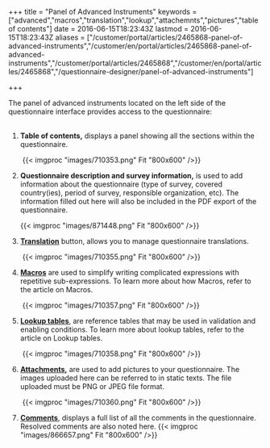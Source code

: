 ﻿+++
title = "Panel of Advanced Instruments"
keywords = ["advanced","macros","translation","lookup","attachemnts","pictures","table of contents"]
date = 2016-06-15T18:23:43Z
lastmod = 2016-06-15T18:23:43Z
aliases = ["/customer/portal/articles/2465868-panel-of-advanced-instruments","/customer/en/portal/articles/2465868-panel-of-advanced-instruments","/customer/portal/articles/2465868","/customer/en/portal/articles/2465868","/questionnaire-designer/panel-of-advanced-instruments"]

+++

The panel of advanced instruments located on the left side of the
questionnaire interface provides access to the questionnaire:  
 

1.  **Table of contents,** displays a panel showing all the sections
    within the questionnaire.  
      
     {{< imgproc "images/710353.png" Fit "800x600" />}}
2.  **Questionnaire description and survey information,** is used to add
    information about the questionnaire (type of survey, covered
    country(ies), period of survey, responsible organization, etc). The
    information filled out here will also be included in the PDF export
    of the questionnaire.  
      
    {{< imgproc "images/871448.png" Fit "800x600" />}}
3.  **[Translation](/questionnaire-designer/multilingual-questionnaires)**
    button, allows you to manage questionnaire translations.  
      
     {{< imgproc "images/710355.png" Fit "800x600" />}}
4.  [**Macros**](/questionnaire-designer/macros) are used to simplify
    writing complicated expressions with repetitive sub-expressions. To
    learn more about how Macros, refer to the article on Macros.  
      
     {{< imgproc "images/710357.png" Fit "800x600" />}}
5.  [**Lookup tables**](/questionnaire-designer/lookup-tables), are
    reference tables that may be used in validation and enabling
    conditions. To learn more about lookup tables, refer to the article
    on Lookup tables.  
      
     {{< imgproc "images/710358.png" Fit "800x600" />}}
6.  **[Attachments](/questionnaire-designer/questionnaire-attachments),**
    are used to add pictures to your questionnaire. The images uploaded
    here can be referred to in static texts. The file uploaded must be
    PNG or JPEG file format.  
      
     {{< imgproc "images/710360.png" Fit "800x600" />}}
7.  **[Comments](http://support.mysurvey.solutions/customer/en/portal/articles/2932008)**,
    displays a full list of all the comments in the questionnaire.
    Resolved comments are also noted here. {{< imgproc "images/866657.png" Fit "800x600" />}}
